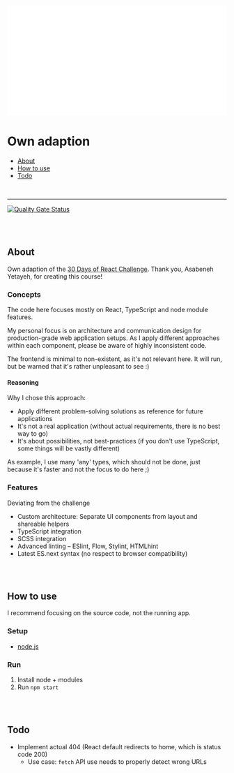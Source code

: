 ![30 Days of React Challenge](teaser.png)

# Own adaption

- [About](#about)
- [How to use](#how-to-use)
- [Todo](#todo)

<br>

---

[![Quality Gate Status](https://sonarcloud.io/api/project_badges/measure?project=ChristianOellers_30-Days-of-React-Challenge&metric=alert_status)](https://sonarcloud.io/dashboard?id=ChristianOellers_30-Days-of-React-Challenge)

<br><br>

## About

Own adaption of the [30 Days of React Challenge](https://github.com/Asabeneh/30-Days-Of-React).
Thank you, Asabeneh Yetayeh, for creating this course!


### Concepts

The code here focuses mostly on React, TypeScript and node module features.

My personal focus is on architecture and communication design for production-grade web application setups.
As I apply different approaches within each component, please be aware of highly inconsistent code.

The frontend is minimal to non-existent, as it's not relevant here.
It will run, but be warned that it's rather unpleasant to see :)

#### Reasoning

Why I chose this approach:

- Apply different problem-solving solutions as reference for future applications
- It's not a real application (without actual requirements, there is no best way to go)
- It's about possibilities, not best-practices (if you don't use TypeScript, some things will be vastly different)

As example, I use many 'any' types, which should not be done, just because it's faster and not the focus to do here ;)


### Features

Deviating from the challenge

- Custom architecture: Separate UI components from layout and shareable helpers
- TypeScript integration
- SCSS integration
- Advanced linting – ESlint, Flow, Stylint, HTMLhint
- Latest ES.next syntax (no respect to browser compatibility)


<br><br>

## How to use

I recommend focusing on the source code, not the running app.

### Setup

- [node.js](https://nodejs.org)

### Run

1. Install node + modules
2. Run `npm start`

<br><br>

## Todo

- Implement actual 404 (React default redirects to home, which is status code 200)
  - Use case: `fetch` API use needs to properly detect wrong URLs


